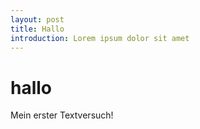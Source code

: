 ```yaml
---
layout: post
title: Hallo
introduction: Lorem ipsum dolor sit amet
---
```


# hallo

Mein erster Textversuch!
